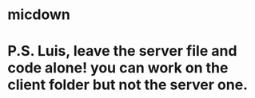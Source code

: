 # micdown
# P.S. Luis, leave the server file and code alone! you can work on the client folder but not the server one.
